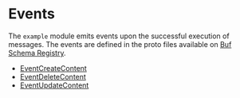 # Events

The `example` module emits events upon the successful execution of messages. The events are defined in the proto files available on [Buf Schema Registry](https://buf.build/chora/mods).

<!-- listed alphabetically -->

- [EventCreateContent](https://buf.build/chora/mods/docs/main:chora.example.v1#chora.example.v1.EventCreateContent)
- [EventDeleteContent](https://buf.build/chora/mods/docs/main:chora.example.v1#chora.example.v1.EventDeleteContent)
- [EventUpdateContent](https://buf.build/chora/mods/docs/main:chora.example.v1#chora.example.v1.EventUpdateContent)
